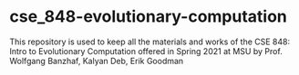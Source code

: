 # cse_848-evolutionary-computation
This repository is used to keep all the materials and works of the CSE 848:  Intro to Evolutionary Computation offered in Spring 2021 at MSU by Prof. Wolfgang Banzhaf, Kalyan Deb, Erik Goodman
